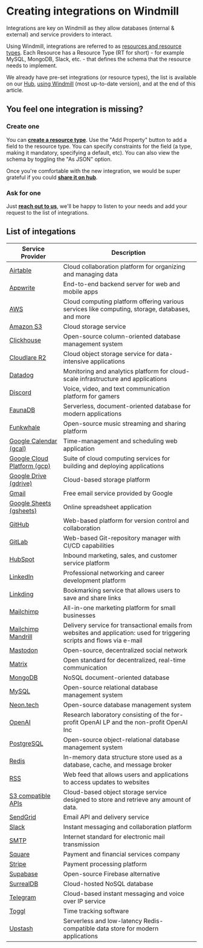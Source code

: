 # Creating integrations on Windmill

Integrations are key on Windmill as they allow databases (internal & external) and service providers to interact.

Using Windmill, integrations are referred to as [resources and resource types](../core_concepts/3_resources_and_types/index.md). Each Resource has a Resource Type (RT for short) - for example MySQL, MongoDB, Slack, etc. - that defines the schema that the resource needs to implement.

We already have pre-set integrations (or resource types), the list is available on our [Hub](https://hub.windmill.dev/resources), [using Windmill](/docs/getting_started/how_to_use_windmill) (most up-to-date version), and at the end of this article.

## You feel one integration is missing?

### Create one

You can **[create a resource type](../core_concepts/3_resources_and_types/index.md#create-a-resource-type)**. Use the "Add Property" button to add a field to the resource type. You can specify constraints for the field (a type, making it mandatory, specifying a default, etc). You can also view the schema by toggling the "As JSON" option.

Once you're comfortable with the new integration, we would be super grateful if you could **[share it on hub](/docs/misc/share_on_hub)**.

### Ask for one

Just **[reach out to us](../misc/6_getting_help/index.md)**, we'll be happy to listen to your needs and add your request to the list of integrations.

## List of integations

<!-- Add gdocs when validated -->

| Service Provider                              | Description                                                                                                               |
| --------------------------------------------- | ------------------------------------------------------------------------------------------------------------------------- |
| [Airtable](./airtable.md)                     | Cloud collaboration platform for organizing and managing data                                                             |
| [Appwrite](./appwrite.md)                     | End-to-end backend server for web and mobile apps                                                                         |
| [AWS](./aws.md)                               | Cloud computing platform offering various services like computing, storage, databases, and more                           |
| [Amazon S3](./aws-s3.md)                      | Cloud storage service                                                                                                     |
| [Clickhouse](./clickhouse.md)                 | Open-source column-oriented database management system                                                                    |
| [Cloudlare R2](./cloudlare-r2.md)             | Cloud object storage service for data-intensive applications                                                              |
| [Datadog](./datadog.md)                       | Monitoring and analytics platform for cloud-scale infrastructure and applications                                         |
| [Discord](./discord.md)                       | Voice, video, and text communication platform for gamers                                                                  |
| [FaunaDB](./faunadb.md)                       | Serverless, document-oriented database for modern applications                                                            |
| [Funkwhale](./funkwhale.md)                   | Open-source music streaming and sharing platform                                                                          |
| [Google Calendar (gcal)](./gcal.md)           | Time-management and scheduling web application                                                                            |
| [Google Cloud Platform (gcp)](./gcp.md)       | Suite of cloud computing services for building and deploying applications                                                 |
| [Google Drive (gdrive)](./gdrive.md)          | Cloud-based storage platform                                                                                              |
| [Gmail](./gmail.md)                           | Free email service provided by Google                                                                                     |
| [Google Sheets (gsheets)](./gsheets.md)       | Online spreadsheet application                                                                                            |
| [GitHub](./github.md)                         | Web-based platform for version control and collaboration                                                                  |
| [GitLab](./gitlab.md)                         | Web-based Git-repository manager with CI/CD capabilities                                                                  |
| [HubSpot](./hubspot.md)                       | Inbound marketing, sales, and customer service platform                                                                   |
| [LinkedIn](./linkedin.md)                     | Professional networking and career development platform                                                                   |
| [Linkding](./linkding.md)                     | Bookmarking service that allows users to save and share links                                                             |
| [Mailchimp](./mailchimp.md)                   | All-in-one marketing platform for small businesses                                                                        |
| [Mailchimp Mandrill](./mailchimp_mandrill.md) | Delivery service for transactional emails from websites and application: used for triggering scripts and flows via e-mail |
| [Mastodon](./mastodon.md)                     | Open-source, decentralized social network                                                                                 |
| [Matrix](./matrix.md)                         | Open standard for decentralized, real-time communication                                                                  |
| [MongoDB](./mongodb.md)                       | NoSQL document-oriented database                                                                                          |
| [MySQL](./mysql.md)                           | Open-source relational database management system                                                                         |
| [Neon.tech](./neon.md)                        | Open-source database management system                                                                                    |
| [OpenAI](./openai.md)                         | Research laboratory consisting of the for-profit OpenAI LP and the non-profit OpenAI Inc                                  |
| [PostgreSQL](./postgresql.md)                 | Open-source object-relational database management system                                                                  |
| [Redis](./redis.md)                           | In-memory data structure store used as a database, cache, and message broker                                              |
| [RSS](./rss.md)                               | Web feed that allows users and applications to access updates to websites                                                 |
| [S3 compatible APIs](./s3.md)                 | Cloud-based object storage service designed to store and retrieve any amount of data.                                     |
| [SendGrid](./sendgrid.md)                     | Email API and delivery service                                                                                            |
| [Slack](./slack.md)                           | Instant messaging and collaboration platform                                                                              |
| [SMTP](./smtp.md)                             | Internet standard for electronic mail transmission                                                                        |
| [Square](./square.md)                         | Payment and financial services company                                                                                    |
| [Stripe](./stripe.md)                         | Payment processing platform                                                                                               |
| [Supabase](./supabase.md)                     | Open-source Firebase alternative                                                                                          |
| [SurrealDB](./surrealdb.md)                   | Cloud-hosted NoSQL database                                                                                               |
| [Telegram](./telegram.md)                     | Cloud-based instant messaging and voice over IP service                                                                   |
| [Toggl](./toggl.md)                           | Time tracking software                                                                                                    |
| [Upstash](./upstash.md)                       | Serverless and low-latency Redis-compatible data store for modern applications                                            |
